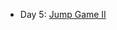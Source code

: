 - Day 5: [Jump Game II](https://github.com/dgharsallah/leetcode-solutions/blob/master/May%20LeetCoding%20Challenge%202021/Day%205%20-%20Jump%20Game%20II.py)

